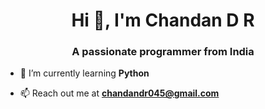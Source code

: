 <h1 align="center">Hi 👋, I'm Chandan D R</h1>
<h3 align="center">A passionate programmer from India</h3>

- 🌱 I’m currently learning **Python**

- 📫 Reach out me at **chandandr045@gmail.com**

